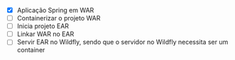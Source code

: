 - [x] Aplicação Spring em WAR
- [ ] Containerizar o projeto WAR
- [ ] Inicia projeto EAR
- [ ] Linkar WAR no EAR
- [ ] Servir EAR no Wildfly, sendo que o servidor no Wildfly necessita ser um container

